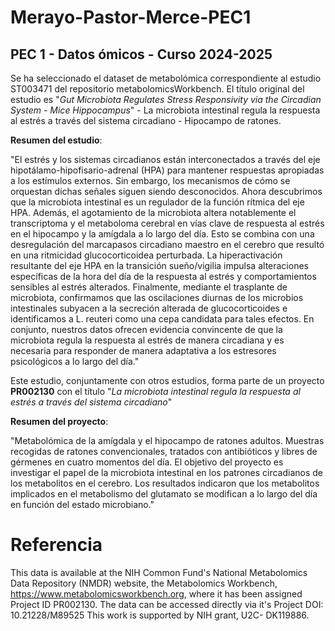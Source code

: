 # Merayo-Pastor-Merce-PEC1

## PEC 1 - Datos ómicos - Curso 2024-2025

Se ha seleccionado el dataset de metabolómica correspondiente al estudio ST003471 del repositorio metabolomicsWorkbench.
El título original del estudio es "*Gut Microbiota Regulates Stress Responsivity via the Circadian System - Mice Hippocampus*" - La microbiota intestinal regula la respuesta al estrés a través del sistema circadiano - Hipocampo de ratones.

**Resumen del estudio**: 

"El estrés y los sistemas circadianos están interconectados a través del eje hipotálamo-hipofisario-adrenal (HPA) para mantener respuestas apropiadas a los estímulos externos. Sin embargo, los mecanismos de cómo se orquestan dichas señales siguen siendo desconocidos. Ahora descubrimos que la microbiota intestinal es un regulador de la función rítmica del eje HPA. Además, el agotamiento de la microbiota altera notablemente el transcriptoma y el metaboloma cerebral en vías clave de respuesta al estrés en el hipocampo y la amígdala a lo largo del día. Esto se combina con una desregulación del marcapasos circadiano maestro en el cerebro que resultó en una ritmicidad glucocorticoidea perturbada. La hiperactivación resultante del eje HPA en la transición sueño/vigilia impulsa alteraciones específicas de la hora del día de la respuesta al estrés y comportamientos sensibles al estrés alterados. Finalmente, mediante el trasplante de microbiota, confirmamos que las oscilaciones diurnas de los microbios intestinales subyacen a la secreción alterada de glucocorticoides e identificamos a L. reuteri como una cepa candidata para tales efectos. En conjunto, nuestros datos ofrecen evidencia convincente de que la microbiota regula la respuesta al estrés de manera circadiana y es necesaria para responder de manera adaptativa a los estresores psicológicos a lo largo del día."

Este estudio, conjuntamente con otros estudios, forma parte de un proyecto **PR002130** con el título "*La microbiota intestinal regula la respuesta al estrés a través del sistema circadiano*"

**Resumen del proyecto**:

"Metabolómica de la amígdala y el hipocampo de ratones adultos. Muestras recogidas de ratones convencionales, tratados con antibióticos y libres de gérmenes en cuatro momentos del día. El objetivo del proyecto es investigar el papel de la microbiota intestinal en los patrones circadianos de los metabolitos en el cerebro. Los resultados indicaron que los metabolitos implicados en el metabolismo del glutamato se modifican a lo largo del día en función del estado microbiano."

# Referencia
This data is available at the NIH Common Fund's National Metabolomics Data Repository (NMDR) website, the Metabolomics Workbench, https://www.metabolomicsworkbench.org, where it has been assigned Project ID PR002130. The data can be accessed directly via it's Project DOI: 10.21228/M89525 This work is supported by NIH grant, U2C- DK119886.
